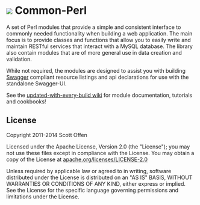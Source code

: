 ![](https://raw.github.com/scottoffen/Common-Perl/master/common-perl.png) Common-Perl
===========


A set of Perl modules that provide a simple and consistent interface to commonly needed functionality when building a web application. The main focus is to provide classes and functions that allow you to easily write and maintain RESTful services that interact with a MySQL database. The library also contain modules that are of more general use in data creation and validation.

While not required, the modules are designed to assist you with building [Swagger](https://github.com/wordnik/swagger-ui) compliant resource listings and api declarations for use with the standalone Swagger-UI.

See the [updated-with-every-build wiki](https://github.com/scottoffen/Common-Perl/wiki) for module documentation, tutorials and cookbooks!


## License

Copyright 2011-2014 Scott Offen

Licensed under the Apache License, Version 2.0 (the "License");
you may not use these files except in compliance with the License.
You may obtain a copy of the License at [apache.org/licenses/LICENSE-2.0](http://www.apache.org/licenses/LICENSE-2.0)

Unless required by applicable law or agreed to in writing, software
distributed under the License is distributed on an "AS IS" BASIS,
WITHOUT WARRANTIES OR CONDITIONS OF ANY KIND, either express or implied.
See the License for the specific language governing permissions and
limitations under the License.

